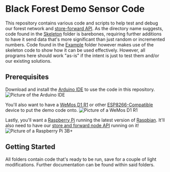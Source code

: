 
# Black Forest Demo Sensor Code

This repository contains various code and scripts to help test and debug our forest network and [store-forward API](https://github.com/saycel/black-rock-forest-store-and-forward). As the directory name suggests, code found in the [Skeleton](https://github.com/saycel/Black-Rock-Forest-Demo-Sensor-Code/tree/master/Skeleton) folder is barebones, requiring further additions to have it send data that's more significant than just random or incremented numbers. Code found in the [Example](https://github.com/saycel/Black-Rock-Forest-Demo-Sensor-Code/tree/master/Example)  folder however makes use of the skeleton code to show how it can be used effectively. However, all programs here should work "as-is" if the intent is just to test them and/or our existing solutions.

## Prerequisites
Download and install the [Arduino IDE](https://www.arduino.cc/en/Main/Software) to use the code in this repository.
![Picture of the Arduino IDE](https://a.pololu-files.com/picture/0J5280.1200.png?bf69c3b4670a3fb8177e28384e777540)

You'll also want to have a [WeMos D1 R1](https://ns-electric.com/product/wemos-d1-r1-arduino-compatible-esp8266/) or other [ESP8266-Compatible](https://en.wikipedia.org/wiki/ESP8266) device to put the demo code onto.
![Picture of a WeMos D1 R1](https://128217-368301-raikfcquaxqncofqfm.stackpathdns.com/wp-content/uploads/2017/06/NSE-1007-1_6.jpg)

Lastly, you'll want a [Raspberry Pi](https://www.raspberrypi.org/products/raspberry-pi-3-model-b-plus/) running the latest version of [Raspbian](https://www.raspberrypi.org/documentation/installation/installing-images/README.md). It'll also need to have our [store and forward node API](https://github.com/saycel/black-rock-forest-store-and-forward) running on it!
![Picture of a Raspberry Pi 3B+](https://www.raspberrypi.org/homepage-9df4b/static/eef5d5d91acb34be0d7443b02cece1d1/c6096/8c67a3e02f41441dae98f8b91c792c1e1b4afef1_770a5842.webp)

## Getting Started
All folders contain code that's ready to be run, save for a couple of light modifications. Further documentation can be found within said folders.
